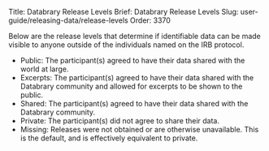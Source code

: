 Title: Databrary Release Levels
Brief: Databrary Release Levels
Slug: user-guide/releasing-data/release-levels
Order: 3370

Below are the release levels that determine if identifiable data can be made visible to anyone outside of the individuals named on the IRB protocol.

- Public: The participant(s) agreed to have their data shared with the world at large.
- Excerpts: The participant(s) agreed to have their data shared with the Databrary community and allowed for excerpts to be shown to the public.
- Shared: The participant(s) agreed to have their data shared with the Databrary community.
- Private: The participant(s) did not agree to share their data.
- Missing: Releases were not obtained or are otherwise unavailable. This is the default, and is effectively equivalent to private.

